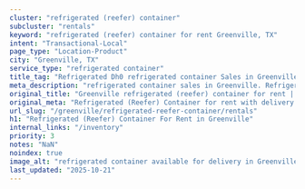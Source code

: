```yaml
---
cluster: "refrigerated (reefer) container"
subcluster: "rentals"
keyword: "refrigerated (reefer) container for rent Greenville, TX"
intent: "Transactional-Local"
page_type: "Location-Product"
city: "Greenville, TX"
service_type: "refrigerated container"
title_tag: "Refrigerated Dh0 refrigerated container Sales in Greenville | LC Container"
meta_description: "refrigerated container sales in Greenville. Refrigerated containers with climate control. Fast delivery, competitive pricing. Serving refrigerated reefer container area. Quote ID: GPJ. Call (214) 524-4168 for your free quote today."
original_title: "Greenville refrigerated (reefer) container for rent | LC"
original_meta: "Refrigerated (Reefer) Container for rent with delivery in Greenville, TX. LC Container — local Since 2003. Get pricing today."
url_slug: "/greenville/refrigerated-reefer-container/rentals"
h1: "Refrigerated (Reefer) Container For Rent in Greenville"
internal_links: "/inventory"
priority: 3
notes: "NaN"
noindex: true
image_alt: "refrigerated container available for delivery in Greenville"
last_updated: "2025-10-21"
---
```


<!-- TODO: Add unique city/inventory copy, images, and internal links here. -->
